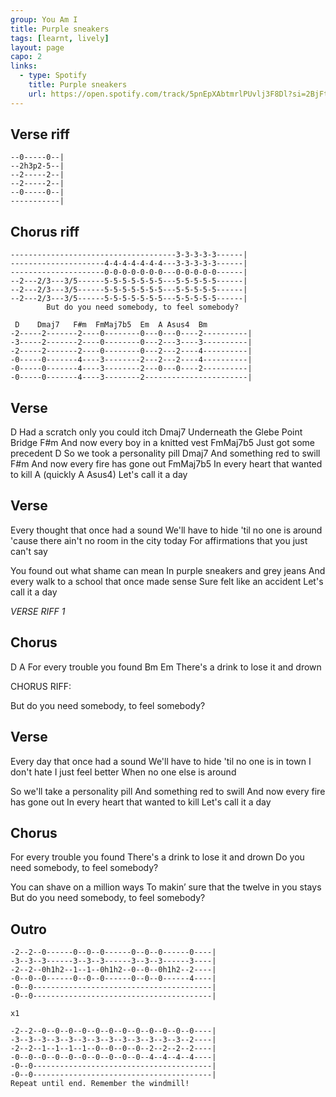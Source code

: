 ```yaml
---
group: You Am I
title: Purple sneakers
tags: [learnt, lively]
layout: page
capo: 2
links:
  - type: Spotify
    title: Purple sneakers
    url: https://open.spotify.com/track/5pnEpXAbtmrlPUvlj3F8Dl?si=2BjFtgSYQeWfdSTpRfE-Dw
---
```

 
## Verse riff

```chordpro
--0-----0--|
--2h3p2-5--|
--2-----2--|
--2-----2--|
--0-----0--|
-----------|
```

## Chorus riff

```chordpro
-------------------------------------3-3-3-3-3------|
---------------------4-4-4-4-4-4-4---3-3-3-3-3------|
---------------------0-0-0-0-0-0-0---0-0-0-0-0------|
--2---2/3---3/5------5-5-5-5-5-5-5---5-5-5-5-5------|
--2---2/3---3/5------5-5-5-5-5-5-5---5-5-5-5-5------|
--2---2/3---3/5------5-5-5-5-5-5-5---5-5-5-5-5------|
        But do you need somebody, to feel somebody?

 D    Dmaj7   F#m  FmMaj7b5  Em  A Asus4  Bm
-2-----2-------2----0--------0---0---0----2----------|
-3-----2-------2----0--------0---2---3----3----------|
-2-----2-------2----0--------0---2---2----4----------|
-0-----0-------4----3--------2---2---2----4----------|
-0-----0-------4----3--------2---0---0----2----------|
-0-----0-------4----3--------2-----------------------|
```

## Verse

D
Had a scratch only you could itch
Dmaj7
Underneath the Glebe Point Bridge
F#m
And now every boy in a knitted vest
FmMaj7b5
Just got some precedent
D
So we took a personality pill
Dmaj7
And something red to swill
F#m
And now every fire has gone out
FmMaj7b5
In every heart that wanted to kill
A (quickly A Asus4)
Let's call it a day

## Verse

Every thought that once had a sound
We'll have to hide 'til no one is around
'cause there ain't no room in the city today
For affirmations that you just can't say

You found out what shame can mean
In purple sneakers and grey jeans
And every walk to a school that once made sense
Sure felt like an accident
Let's call it a day

*VERSE RIFF 1*

## Chorus

D                         A
For every trouble you found
Bm                               Em
There's a drink to lose it and drown

CHORUS RIFF:

But do you need somebody, to feel somebody?

## Verse

Every day that once had a sound
We'll have to hide 'til no one is in town
I don't hate I just feel better
When no one else is around

So we'll take a personality pill
And something red to swill
And now every fire has gone out
In every heart that wanted to kill
Let's call it a day

## Chorus

For every trouble you found
There's a drink to lose it and drown
Do you need somebody, to feel somebody?

You can shave on a million ways
To makin’ sure that the twelve in you stays
But do you need somebody, to feel somebody?

## Outro

```chordpro
-2--2--0------0--0--0------0--0--0------0----|
-3--3--3------3--3--3------3--3--3------3----|
-2--2--0h1h2--1--1--0h1h2--0--0--0h1h2--2----|
-0--0--0------0--0--0------0--0--0------4----|
-0--0----------------------------------------|
-0--0----------------------------------------|

x1

-2--2--0--0--0--0--0--0--0--0--0--0--0--0----|
-3--3--3--3--3--3--3--3--3--3--3--3--3--2----|
-2--2--1--1--1--1--0--0--0--0--2--2--2--2----|
-0--0--0--0--0--0--0--0--0--0--4--4--4--4----|
-0--0----------------------------------------|
-0--0----------------------------------------|
Repeat until end. Remember the windmill!
```

